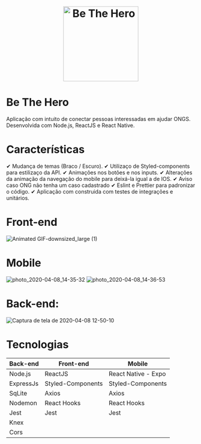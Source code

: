 <h1 align="center">
    <img alt="Be The Hero" src="github/logo.svg" width="200px" />
</h1>

# Be The Hero

Aplicação com intuito de conectar pessoas interessadas em ajudar ONGS. Desenvolvida com Node.js, ReactJS e React Native.


# Características 

✔  Mudança de temas (Braco / Escuro).
✔  Utilizaço de Styled-components para estilizaço da API.
✔  Animações nos botões e nos inputs.
✔  Alterações da animação da navegação do mobile para deixá-la igual a de IOS.
✔  Aviso caso ONG não tenha um caso cadastrado
✔  Eslint e Prettier para padronizar o código.
✔  Aplicação com construida com testes de integrações e unitários.



# Front-end

![Animated GIF-downsized_large (1)](https://user-images.githubusercontent.com/57975021/78823066-7a3a4480-79b2-11ea-8f9c-99bc3fd68026.gif)

# Mobile

![photo_2020-04-08_14-35-32](https://user-images.githubusercontent.com/57975021/78816250-dc417c80-79a7-11ea-9737-d0950387ee7b.jpg)
![photo_2020-04-08_14-36-53](https://user-images.githubusercontent.com/57975021/78816256-dd72a980-79a7-11ea-8d24-1652eead7314.jpg)


# Back-end:
![Captura de tela de 2020-04-08 12-50-10](https://user-images.githubusercontent.com/57975021/78814301-c7171e80-79a4-11ea-84d3-fd9eaeae55fd.png)

# Tecnologias

<table>
  <thead>
    <th>Back-end</th>
    <th>Front-end</th>
    <th>Mobile</th>
  </thead>
  <tbody>
    <tr>
      <td>Node.js</td>
      <td>ReactJS</td>
      <td>React Native - Expo</td>
    </tr>
    <tr>
      <td>ExpressJs</td>
      <td>Styled-Components</td>
      <td>Styled-Components</td>
    </tr>
    <tr>
      <td>SqLite</td>
      <td>Axios</td>
      <td>Axios</td>
    </tr>
    <tr>
      <td>Nodemon</td>
      <td>React Hooks</td>
      <td>React Hooks</td>
    </tr>
    <tr>
      <td>Jest</td>
      <td>Jest</td>
      <td>Jest</td>
       </tr>
    <tr>
      <td>Knex</td>
       </tr>
    <tr>
     <td>Cors</td>
     </tr>
  </tbody>
  
</table>


